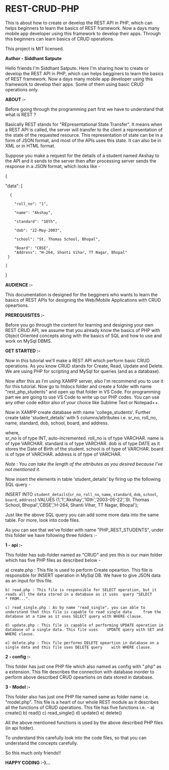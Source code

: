 # REST-CRUD-PHP
This is about how to create or develop the REST API in PHP, which can helps beginners to learn the basics of REST framework. Now a days many mobile app developer using this framework to develop their apps. Through this beginners can learn basics of CRUD operations.

This project is MIT licensed.


**Author - Siddhant Satpute**

Hello friends I'm Siddhant Satpute. Here I'm sharing how to create or develop the REST API in PHP, which can helps begginers to learn the basics of REST framework. Now a days many mobile app developer using this framework to develop their apps. Some of them using basic CRUD operations only. 

**ABOUT :-**

Before going through the programming part first we have to understand that what is REST ?

Basically REST stands for "REpresentational State Transfer". It means when a REST API is called, the server will transfer to the client a representation of the state of the requested resource. This representation of state can be in a form of JSON format, and most of the APIs uses this state. It can also be in XML or in HTML format.

Suppose you make a request for the details of a student named Akshay to the API and it sends to the server then after processing server sends the response in a JSON format, which looks like - 

{
    
   "data": 
	[
        
	  {
            
		"roll_no": "1",
            
		"name": "Akshay",
            
		"standard": "10th",
           
		"dob": "22-May-2003",
            
		"school": "St. Thomas School, Bhopal",
            
		"Board": "CBSE",
		"Address": "H-264, Shanti Vihar, TT Nagar, Bhopal"    
	 }
    
	]

}

**AUDIENCE :-**

This documentation is designed for the begginers who wants to learn the basics of REST APIs for designing the Web/Mobile Applications with CRUD opeartions.

**PREREQUISITES :-**

Before you go through the content for learning and designing your own REST CRUD API, we assume that you already know the basics of PHP with Object Oriented concepts along with the basics of SQL and how to use and work on MySql DBMS.

**GET STARTED :-**

Now in this tutorial we'll make a REST API which perform basic CRUD operations. As you know CRUD stands for Create, Read, Update and Delete. We are using PHP for scripting and MySql for queries (and as a database). 

Now after this as I'm using XAMPP server, also I'm recommend you to use it for this tutorial. Now go to htdocs folder and create a folder with name "rest_php_students" and open up that folder in VS Code. For programming part we are going to use VS Code to write up our PHP codes. You can use any other code editor also of your choice like Sublime Text or Notepad++. 

Now in XAMPP create database with name 'college_students'. Further create table 'student_details' with 5 columns/attributes i.e. sr_no, roll_no, name, standard, dob, school, board, and address.

where, 	
	sr_no is of type INT, auto-incremented.
	roll_no is of type VARCHAR.
	name is of type VARCHAR.
	standard is of type VARCHAR.
	dob is of type DATE as it stores the Date of Birth of the student.
	school is of type of VARCHAR.
	board is of type of VARCHAR.
	address is of type of VARCHAR.

*Note : You can take the length of the attributes as you desired because I've not mentioned it.*

Now insert the elements in table 'student_details' by firing up the following SQL query - 

INSERT INTO `student_details`(`sr_no`, `roll_no`, `name`, `standard`, `dob`, `school`, `board`, `address`) VALUES (1,'1','Akshay','10th','2003-05-22','St. Thomas School, Bhopal','CBSE','H-264, Shanti Vihar, TT Nagar, Bhopal');

Just like the above SQL query you can add some more data into the same table. For more, look into code files.

As you can see that we've folder with name "PHP_REST_STUDENTS", under this folder we have following three folders :-

**1 - api :-**

This folder has sub-folder named as "CRUD" and yes this is our main folder which has five PHP files as described below -

  a) create.php : This file is used to perform Create opeartion. This file is responsible for INSERT operation in MySql 	DB. We have to    give JSON data as an input for this file.

	b) read.php : This file is responsible for SELECT operation, but it reads all the data stored in a database as it uses 	query "SELECT     * FROM...".

	c) read_single.php : As by name "read_single", you can able to understand that this file is capable to read single data 	from the          database at a time as it uses SELECT query with WHERE clause.

	d) update.php : This file is capable of performing UPDATE operation in database of a single data. This file uses 	UPDATE query with SET and WHERE clause.

	e) delete.php : This file performs DELETE opeartion in database on a single data and this file uses DELETE query 	with WHERE clause.

**2 - config :-**

This folder has just one PHP file which also named as config with ".php" as a extension. This file describes the connection with database inorder to perform above described CRUD opeartions on data stored in database.

**3 - Model :-**

This folder also has just one PHP file named same as folder name i.e. "model.php". This file is a heart of our whole REST module as it describes all the functions of CRUD operations. This file has five functions i.e. -
	a) create()
	b) read()
	c) read_single()
	d) update()
	e) delete()

All the above mentioned functions is used by the above described PHP files (in api folder).

To understand this carefully look into the code files, so that you can understand the concepts carefully.

So this much only friends!!

**HAPPY CODING :-)...**
